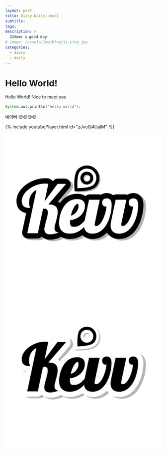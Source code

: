 ```yaml
---
layout: post
title: Diary-Daily-post1
subtitle:
tags: 
description: >
  😊Have a good day!
# image: /assets/img/blog/jj-ying.jpg
categories:
  - diary
  - daily
---
```


# Hello World!

Hello World! Nice to meet you

~~~java
System.out.println("hello world");
~~~
[네이버](https://naver.com)
😊😊😊😊

{% include youtubePlayer.html id="zJvu0j4UaIM" %}

<div class="main_center">    
    <div><img src="/assets/img/diary/daily/220415/2.png" style="width: 600px; height: auto;"></div>
    <div><img src= "/assets/img/diary/daily/220415/3.png" style="width: 600px; height: auto;"></div>
</div>
<script>
    $(document).ready(function() {
        $('.main_center').slick({
            autoplay : true, /*자동으로 슬라이딩됨*/
            dots : true, /* 하단 점 버튼 */
            speed : 300 /* 이미지가 슬라이딩시 걸리는 시간 */,
            infinite : true,
            autoplaySpeed : 30000 /* 이미지가 다른 이미지로 넘어 갈때의 텀 */, 
            centerMode: true,
            centerPadding: '300',           
            arrows : true,
            slidesToShow : 1,
            slidesToScroll : 1,
            touchMove : true, /* 마우스 클릭으로 끌어서 슬라이딩 가능여부 */
            nextArrows : true, /* 넥스트버튼 */
            prevArrows : true,
            arrow : true, /*false면 좌우 버튼 없음, true면 좌우 버튼 보임*/
            fade : false
            
        });
    });
</script>
